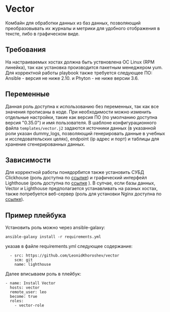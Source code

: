 Vector
=========

Комбайн для обработки данных из баз данных, позволяющий преобразовывать их журналы и метрики для удобного отображения в тексте, либо в графическом виде.

Требования
------------

На настраиваемых хостах должна быть уствновлена ОС Linux (RPM линейка), так как установка производится пакетным менеджером yum. Для корректной работы playbook также требуется следующее ПО: Ansible - версия не ниже 2.10.
и Phyton - не ниже версии 3.6.

Переменные
--------------

Данная роль доступна к использованию без переменных, так как все значения прописаны в коде. При необходимости можно изменить отдельные настройки, такие как версия ПО (по умолчанию доступна версия "0.35.0") и имя пользователя. В шаблоне конфигурационного файла `templates/vector.j2` задаются источники данных (в указанной роли указан  dummy_logs, позволяющий генерировать данные в учебных и исследовательских целях), endpoint (ip адрес и порт) и таблицы для хранение сгенерированных данных.


Зависимости
------------

Для корректной работы понядорбится также установить СУБД Clickhouse (роль доступна по [ссылке](https://github.com/LeonidKhoroshev/clickhouse-role)) и графический интерфейл Lighthouse (роль доступна по [ссылке](https://github.com/LeonidKhoroshev/lighthouse) ). В сулчае, если базы данных, Vector и Lighthouse предполагается устанавливать на разных хостах, также потребуется веб-сервер (роль для установки Nginx доступна по [ссылке](https://github.com/LeonidKhoroshev/nginx)).

Пример плейбука
----------------

Установить роль можно через ansible-galaxy:
```
ansible-galaxy install -r requirements.yml
```

указав в файле requirements.yml cледующее содержание:
```
  - src: https://github.com/LeonidKhoroshev/vector
    scm: git
    name: lighthouse
```

Далее вписываем роль в плейбук:
```
- name: Install Vector
  hosts: vector
  remote_user: leo
  become: true
  roles:
    - vector-role
```
